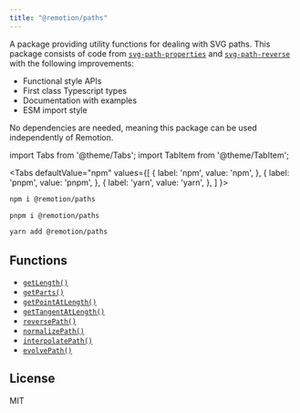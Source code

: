 ```yaml
---
title: "@remotion/paths"
---
```


A package providing utility functions for dealing with SVG paths. This package consists of code from [`svg-path-properties`](https://www.npmjs.com/package/svg-path-properties) and [`svg-path-reverse`](https://github.com/Pomax/svg-path-reverse#readme) with the following improvements:

- Functional style APIs
- First class Typescript types
- Documentation with examples
- ESM import style

No dependencies are needed, meaning this package can be used independently of Remotion.

import Tabs from '@theme/Tabs';
import TabItem from '@theme/TabItem';

<Tabs
defaultValue="npm"
values={[
{ label: 'npm', value: 'npm', },
{ label: 'pnpm', value: 'pnpm', },
{ label: 'yarn', value: 'yarn', },
]
}>
<TabItem value="npm">

```bash
npm i @remotion/paths
```

  </TabItem>

  <TabItem value="pnpm">

```bash
pnpm i @remotion/paths
```

  </TabItem>

  <TabItem value="yarn">

```bash
yarn add @remotion/paths
```

  </TabItem>
</Tabs>

## Functions

- [`getLength()`](/docs/paths/get-length)
- [`getParts()`](/docs/paths/get-parts)
- [`getPointAtLength()`](/docs/paths/get-point-at-length)
- [`getTangentAtLength()`](/docs/paths/get-tangent-at-length)
- [`reversePath()`](/docs/paths/reverse-path)
- [`normalizePath()`](/docs/paths/normalize-path)
- [`interpolatePath()`](/docs/paths/interpolate-path)
- [`evolvePath()`](/docs/paths/evolve-path)

## License

MIT
